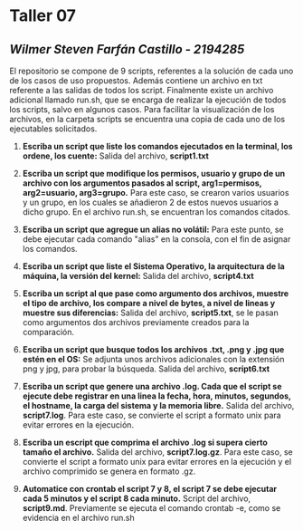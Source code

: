 # Taller 07
## *Wilmer Steven Farfán Castillo - 2194285*

El repositorio se compone de 9 scripts, referentes a la solución de cada uno de los casos de uso propuestos. Además contiene un archivo en txt referente a las salidas de todos los script. Finalmente existe un archivo adicional llamado run.sh, que se encarga de realizar la ejecución de todos los scripts, salvo en algunos casos. Para facilitar la visualización de los archivos, en la carpeta scripts se encuentra una copia de cada uno de los ejecutables solicitados.

1. **Escriba un script que liste los comandos ejecutados en la terminal, los ordene, los cuente:** 
Salida del archivo, **script1.txt**

2. **Escriba un script que modifique los permisos, usuario y grupo de un archivo con los argumentos pasados al script, arg1=permisos, arg2=usuario, arg3=grupo.**
Para este caso, se crearon varios usuarios y un grupo, en los cuales se añadieron 2 de estos nuevos usuarios a dicho grupo. En el archivo run.sh, se encuentran los comandos citados.

3. **Escriba un script que agregue un alias no volátil:** 
Para este punto, se debe ejecutar cada comando "alias" en la consola, con el fin de asignar los comandos.

4. **Escriba un script que liste el Sistema Operativo, la arquitectura de la máquina, la versión del kernel:** 
Salida del archivo, **script4.txt**

5. **Escriba un script al que pase como argumento dos archivos, muestre el tipo de archivo, los compare a nivel de bytes, a nivel de lineas y muestre sus diferencias:** 
Salida del archivo, **script5.txt**, se le pasan como argumentos dos archivos previamente creados para la comparación.

6. **Escriba un script que busque todos los archivos .txt, .png y .jpg que estén en el OS:** 
Se adjunta unos archivos adicionales con la extensión png y jpg, para probar la búsqueda. Salida del archivo, **script6.txt**

7. **Escriba un script que genere una archivo .log. Cada que el script se ejecute debe registrar en una linea la fecha, hora, minutos, segundos, el hostname, la carga del sistema y la memoria libre.** Salida del archivo, **script7.log**. Para este caso, se convierte el script a formato unix para evitar errores en la ejecución.

8. **Escriba un escript que comprima el archivo .log si supera cierto tamaño el archivo.** Salida del archivo, **script7.log.gz**. Para este caso, se convierte el script a formato unix para evitar errores en la ejecución y el archivo comprimido se genera en formato .gz.

9. **Automatice con crontab el script 7 y 8, el script 7 se debe ejecutar cada 5 minutos y el script 8 cada minuto.** Script del archivo, **script9.md**. Previamente se ejecuta el comando crontab -e, como se evidencia en el archivo run.sh
